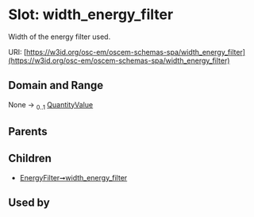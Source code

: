 
# Slot: width_energy_filter

Width of the energy filter used.

URI: [https://w3id.org/osc-em/oscem-schemas-spa/width_energy_filter](https://w3id.org/osc-em/oscem-schemas-spa/width_energy_filter)


## Domain and Range

None &#8594;  <sub>0..1</sub> [QuantityValue](QuantityValue.md)

## Parents


## Children

 *  [EnergyFilter➞width_energy_filter](EnergyFilter_width_energy_filter.md)

## Used by

